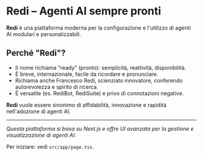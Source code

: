 # Redi – Agenti AI sempre pronti

**Redi** è una piattaforma moderna per la configurazione e l'utilizzo di agenti AI modulari e personalizzabili.

## Perché "Redi"?
- Il nome richiama "ready" (pronto): semplicità, reattività, disponibilità.
- È breve, internazionale, facile da ricordare e pronunciare.
- Richiama anche Francesco Redi, scienziato innovatore, conferendo autorevolezza e spirito di ricerca.
- È versatile (es. RediBot, RediSuite) e privo di connotazioni negative.

**Redi** vuole essere sinonimo di affidabilità, innovazione e rapidità nell'adozione di agenti AI.

---

_Questa piattaforma si basa su Next.js e offre UI avanzata per la gestione e visualizzazione di agenti AI._

Per iniziare: vedi `src/app/page.tsx`.
